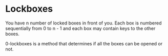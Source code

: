 # Lockboxes

You have n number of locked boxes in front of you. Each box is numbered sequentially from 0 to n - 1 and each box may contain keys to the other boxes.

0-lockboxes is a method that determines if all the boxes can be opened or not.